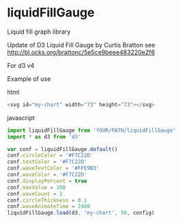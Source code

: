 # liquidFillGauge
Liquid fill graph library

Update of D3 Liquid Fill Gauge by Curtis Bratton see http://bl.ocks.org/brattonc/5e5ce9beee483220e2f6

For d3 v4

Example of use

html
```javascript
<svg id="my-chart" width="73" height="73"></svg>
```
javascript
```javascript
import liquidFillGauge from 'YOUR/PATH/liquidFillGauge'
import * as d3 from 'd3'

var conf = liquidFillGauge.default()
conf.circleColor = '#F7C22D'
conf.textColor = '#F7C22D'
conf.waveTextColor = '#FFE9B3'
conf.waveColor = '#F7C22D'
conf.displayPercent = true
conf.maxValue = 100
conf.waveCount = 2
conf.circleThickness = 0.1
conf.waveAnimateTime = 2400
liquidFillGauge.load(d3, 'my-chart', 50, config)
```
